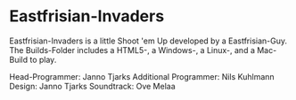 # Eastfrisian-Invaders
Eastfrisian-Invaders is a little Shoot 'em Up developed by a Eastfrisian-Guy.
The Builds-Folder includes a HTML5-, a Windows-, a Linux-, and a Mac-Build to play. 

Head-Programmer: Janno Tjarks
Additional Programmer: Nils Kuhlmann
Design: Janno Tjarks
Soundtrack: Ove Melaa